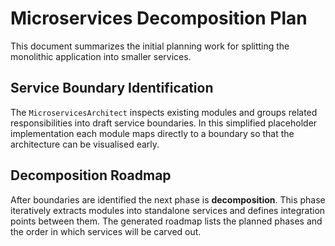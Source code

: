 # Microservices Decomposition Plan

This document summarizes the initial planning work for splitting the monolithic
application into smaller services.

## Service Boundary Identification

The `MicroservicesArchitect` inspects existing modules and groups related
responsibilities into draft service boundaries. In this simplified placeholder
implementation each module maps directly to a boundary so that the
architecture can be visualised early.

## Decomposition Roadmap

After boundaries are identified the next phase is **decomposition**. This phase
iteratively extracts modules into standalone services and defines integration
points between them. The generated roadmap lists the planned phases and the
order in which services will be carved out.

